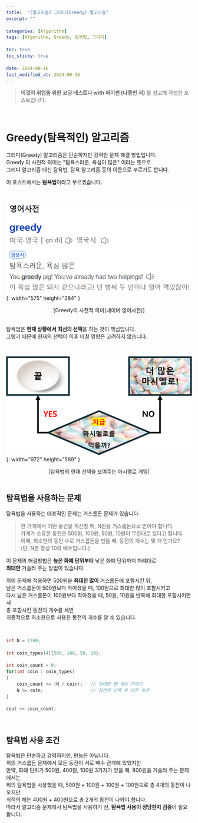 ```yaml
---
title:  "[알고리즘] 그리디(Greedy) 알고리즘"
excerpt: ""

categories: [Algorithm]
tags: [Algorithm, Greedy, 탐욕법, 그리디]

toc: true
toc_sticky: true
 
date: 2024-08-16
last_modified_at: 2024-08-16
---
```


> **이것이 취업을 위한 코딩 테스트다 with 파이썬 (나동빈 저)** 를 참고해 작성한 포스트입니다.

<br/>

# Greedy(탐욕적인) 알고리즘

그리디(Greedy) 알고리즘은 단순하지만 강력한 문제 해결 방법입니다.  
Greedy 의 사전적 의미는 "탐욕스러운, 욕심이 많은" 이라는 뜻으로  
그리디 알고리즘 대신 탐욕법, 탐욕 알고리즘 등의 이름으로 부르기도 합니다.  

이 포스트에서는 **탐욕법**이라고 부르곘습니다.  

<br/>

![01](/assets/img/Algorithm/Greedy_01.png){: width="575" height="284" } 

<center>[Greedy의 사전적 의미(네이버 영어사전)]</center>

<br/>

탐욕법은 **현재 상황에서 최선의 선택**을 하는 것이 핵심입니다.  
그렇기 때문에 현재의 선택이 이후 미칠 영향은 고려하지 않습니다.  

<br/>

![02](/assets/img/Algorithm/Greedy_02.png){: width="972" height="589" } 

<center>[탐욕법의 현재 선택을 보여주는 마시멜로 게임]</center>

<br/>

## 탐욕법을 사용하는 문제

탐욕법을 사용하는 대표적인 문제는 거스름돈 문제가 있습니다.  

> 한 가게에서 어떤 물건을 계산할 때, N원을 거스름돈으로 받아야 합니다.  
> 가계가 소유한 동전은 500원, 100원, 50원, 10원이 무한대로 있다고 합니다.  
> 이때, 최소한의 동전 수로 거스름돈을 만들 때, 동전의 개수는 몇 개 인가요?  
> (단, N은 항상 10의 배수입니다.)  

이 문제의 해결방법은 **높은 화폐 단위부터** 낮은 화폐 단위까지 차례대로  
**최대한** 거슬러 주는 방법이 있습니다.  

위의 문제에 적용하면 500원을 **최대한 많이** 거스름돈에 포함시킨 뒤,  
남은 거스름돈이 500원보다 작아졌을 때, 100원으로 최대한 많이 포함시키고  
다시 남은 거스름돈이 100원보다 작아졌을 때, 50원, 10원을 반복해 최대한 포함시키면서  
총 포함시킨 동전의 개수를 세면  
최종적으로 최소한으로 사용한 동전의 개수를 알 수 있습니다.  

<br/>

```c++
int N = 1760;

int coin_types[4]{500, 100, 50, 10};

int coin_count = 0;
for(int coin : coin_types)
{
    coin_count += (N / coin);   // 최대한 뺀 개수 더하기
    N %= coin;                  // 최선의 선택 후 남은 동전
}

cout << coin_count;
```

<br/>

## 탐욕법 사용 조건

탐욕법은 단순하고 강력하지만, 만능은 아닙니다.  
위의 거스름돈 문제에서 모든 동전이 서로 배수 관계에 있었지만  
만약, 화폐 단위가 500원, 400뭔, 100원 3가지가 있을 때, 800원을 거슬러 주는 문제에서는  
위의 탐욕법을 사용했을 때, 500원 + 100원 + 100원 + 100원으로 총 4개의 동전이 나오지만  
최적의 해는 400원 + 400원으로 총 2개의 동전이 나와야 합니다.  
따라서 알고리즘 문제에서 탐욕법을 사용하기 전, **탐욕법 사용이 정당한지 검증**이 필요합니다.  